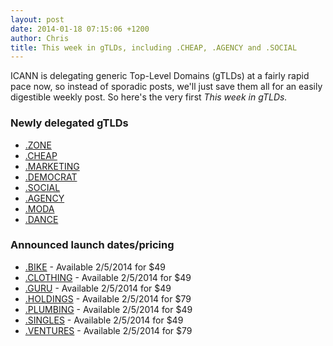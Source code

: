```yaml
---
layout: post
date: 2014-01-18 07:15:06 +1200
author: Chris
title: This week in gTLDs, including .CHEAP, .AGENCY and .SOCIAL
---
```


ICANN is delegating generic Top-Level Domains (gTLDs) at a fairly rapid pace now, so instead of sporadic posts, we'll just save them all for an easily digestible weekly post. So here's the very first *This week in gTLDs.*

### Newly delegated gTLDs

+ [.ZONE](https://iwantmyname.com/domains/dot-zone)
+ [.CHEAP](https://iwantmyname.com/domains/dot-cheap)
+ [.MARKETING](https://iwantmyname.com/domains/dot-marketing)
+ [.DEMOCRAT](https://iwantmyname.com/domains/dot-democrat)
+ [.SOCIAL](https://iwantmyname.com/domains/dot-social)
+ [.AGENCY](https://iwantmyname.com/domains/dot-agency)
+ [.MODA](https://iwantmyname.com/domains/dot-moda)
+ [.DANCE](https://iwantmyname.com/domains/dot-dance)

### Announced launch dates/pricing

+ [.BIKE](https://iwantmyname.com/domains/dot-bike) - Available 2/5/2014 for $49
+ [.CLOTHING](https://iwantmyname.com/domains/dot-clothing) - Available 2/5/2014 for $49
+ [.GURU](https://iwantmyname.com/domains/dot-guru) - Available 2/5/2014 for $49
+ [.HOLDINGS](https://iwantmyname.com/domains/dot-holdings) - Available 2/5/2014 for $79
+ [.PLUMBING](https://iwantmyname.com/domains/dot-plumbing) - Available 2/5/2014 for $49
+ [.SINGLES](https://iwantmyname.com/domains/dot-singles) - Available 2/5/2014 for $49
+ [.VENTURES](https://iwantmyname.com/domains/dot-ventures) - Available 2/5/2014 for $79

<!-- more -->